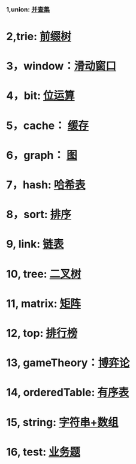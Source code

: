  ### 1,union: [并查集](https://github.com/sihaihou/algorithm/tree/master/src/com/reyco/algorithm/Union)
 # 2,trie: [前缀树](https://github.com/sihaihou/algorithm/tree/master/src/com/reyco/algorithm/trie)
 # 3，window：[滑动窗口](https://github.com/sihaihou/algorithm/tree/master/src/com/reyco/algorithm/window)
 # 4，bit: [位运算](https://github.com/sihaihou/algorithm/tree/master/src/com/reyco/algorithm/bit)
 # 5，cache： [缓存](https://github.com/sihaihou/algorithm/tree/master/src/com/reyco/algorithm/cache)
 # 6，graph： [图](https://github.com/sihaihou/algorithm/tree/master/src/com/reyco/algorithm/graph)
 # 7，hash: [哈希表](https://github.com/sihaihou/algorithm/tree/master/src/com/reyco/algorithm/hash)
 # 8，sort: [排序](https://github.com/sihaihou/algorithm/tree/master/src/com/reyco/algorithm/sort)
 # 9, link: [链表](https://github.com/sihaihou/algorithm/tree/master/src/com/reyco/algorithm/link)
 # 10, tree: [二叉树](https://github.com/sihaihou/algorithm/tree/master/src/com/reyco/algorithm/tree)
 # 11, matrix: [矩阵](https://github.com/sihaihou/algorithm/tree/master/src/com/reyco/algorithm/matrix)
 # 12, top: [排行榜](https://github.com/sihaihou/algorithm/tree/master/src/com/reyco/algorithm/top)
 # 13, gameTheory：[博弈论](https://github.com/sihaihou/algorithm/tree/master/src/com/reyco/algorithm/gameTheory)
 # 14, orderedTable: [有序表](https://github.com/sihaihou/algorithm/tree/master/src/com/reyco/algorithm/orderedTable)
 # 15, string: [字符串+数组](https://github.com/sihaihou/algorithm/tree/master/src/com/reyco/algorithm/string)
 # 16, test: [业务题](https://github.com/sihaihou/algorithm/tree/master/src/com/reyco/algorithm/test)
